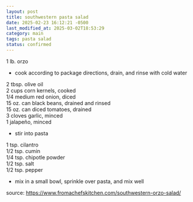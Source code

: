 ```yaml
---
layout: post
title: southwestern pasta salad
date: 2025-02-23 16:12:21 -0500
last_modified_at: 2025-03-02T18:53:29
category: main
tags: pasta salad
status: confirmed
---
```


1 lb. orzo  
* cook according to package directions, drain, and rinse with cold water

2 tbsp. olive oil  
2 cups corn kernels, cooked  
1/4 medium red onion, diced  
15 oz. can black beans, drained and rinsed  
15 oz. can diced tomatoes, drained  
3 cloves garlic, minced  
1 jalapeño, minced  
* stir into pasta

1 tsp. cilantro  
1/2 tsp. cumin  
1/4 tsp. chipotle powder  
1/2 tsp. salt  
1/2 tsp. pepper  
* mix in a small bowl, sprinkle over pasta, and mix well

source: <https://www.fromachefskitchen.com/southwestern-orzo-salad/>
